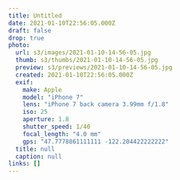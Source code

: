 ```yaml
---
title: Untitled
date: 2021-01-10T22:56:05.000Z
draft: false
drop: true
photo:
  url: s3/images/2021-01-10-14-56-05.jpg
  thumb: s3/thumbs/2021-01-10-14-56-05.jpg
  preview: s3/previews/2021-01-10-14-56-05.jpg
  created: 2021-01-10T22:56:05.000Z
  exif:
    make: Apple
    model: "iPhone 7"
    lens: "iPhone 7 back camera 3.99mm f/1.8"
    iso: 25
    aperture: 1.8
    shutter_speed: 1/40
    focal_length: "4.0 mm"
    gps: "47.7778861111111 -122.204422222222"
  title: null
  caption: null
links: []
---
```

